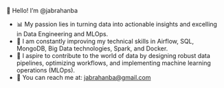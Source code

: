 👋 Hello! I’m @jabrahanba
- 📊 My passion lies in turning data into actionable insights and excelling in Data Engineering and MLOps.
- 🌱 I am constantly improving my technical skills in Airflow, SQL, MongoDB, Big Data technologies, Spark, and Docker.
- 🚀 I aspire to contribute to the world of data by designing robust data pipelines, optimizing workflows, and implementing machine learning operations (MLOps).
- 📧 You can reach me at: jabrahanba@gmail.com

<!---
jabrahanba/jabrahanba is a ✨ special ✨ repository because its `README.md` (this file) appears on your GitHub profile.
You can click the Preview link to take a look at your changes.
--->
